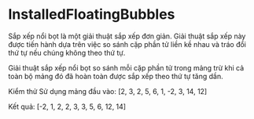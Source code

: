 # InstalledFloatingBubbles
Sắp xếp nổi bọt là một giải thuật sắp xếp đơn giản. Giải thuật sắp xếp này được tiến hành dựa trên việc so sánh cặp phần tử liền kề nhau và tráo đổi thứ tự nếu chúng không theo thứ tự.

Giải thuật sắp xếp nổi bọt so sánh mỗi cặp phần tử trong mảng trừ khi cả toàn bộ mảng đó đã hoàn toàn được sắp xếp theo thứ tự tăng dần.

Kiểm thử
Sử dụng mảng đầu vào: [2, 3, 2, 5, 6, 1, -2, 3, 14, 12]

Kết quả: [-2, 1, 2, 2, 3, 3, 5, 6, 12, 14]
